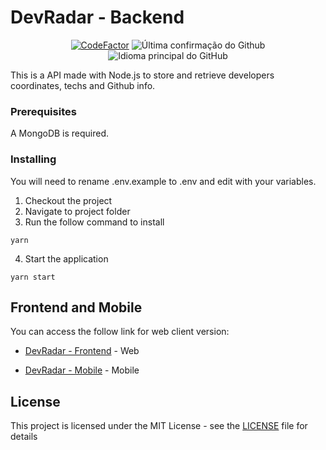 # DevRadar - Backend

<p align = "center">
<a href="https://www.codefactor.io/repository/github/hikarocordeiro/devradar-backend"><img src="https://www.codefactor.io/repository/github/hikarocordeiro/devradar-backend/badge" alt="CodeFactor" /></a>
<img alt = "Última confirmação do Github" src = "https://img.shields.io/github/last-commit/hikarocordeiro/devRadar-backend">
<img alt = "Idioma principal do GitHub" src = "https://img.shields.io/github/languages/top/hikarocordeiro/devRadar-backend">
</p>


This is a API made with Node.js to store and retrieve developers coordinates, techs and Github info.

### Prerequisites

A MongoDB is required.

### Installing

You will need to rename .env.example to .env and edit with your variables.

1. Checkout the project
2. Navigate to project folder
3. Run the follow command to install

```
yarn
```
4. Start the application
```
yarn start
```

## Frontend and Mobile

You can access the follow link for web client version:

* [DevRadar - Frontend](https://github.com/hikarocordeiro/devRadar-frontend) - Web

* [DevRadar - Mobile](https://github.com/hikarocordeiro/devRadar-mobile) - Mobile

## License

This project is licensed under the MIT License - see the [LICENSE](LICENSE) file for details
